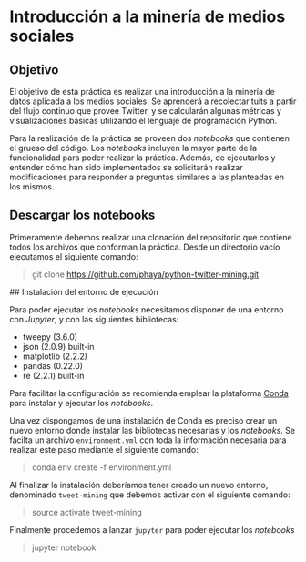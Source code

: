 # Introducción a la minería de medios sociales 

## Objetivo

El objetivo de esta práctica es realizar una introducción a la minería de datos aplicada a los medios sociales. Se aprenderá a recolectar tuits a partir del flujo continuo que provee Twitter, y se calcularán algunas métricas y visualizaciones básicas utilizando el lenguaje de programación Python. 

Para la realización de la práctica se proveen dos _notebooks_ que contienen el grueso del código. Los _notebooks_ incluyen la mayor parte de la funcionalidad para poder realizar la práctica. Además, de ejecutarlos y entender cómo han sido implementados se solicitarán realizar modificaciones para responder a preguntas similares a las planteadas en los mismos.

## Descargar los notebooks

Primeramente debemos realizar una clonación del repositorio que contiene todos los archivos que conforman la práctica. Desde un directorio vacío ejecutamos el siguiente comando:

> git clone https://github.com/phaya/python-twitter-mining.git


## Instalación del entorno de ejecución

Para poder ejecutar los _notebooks_ necesitamos disponer de una entorno con _Jupyter_, y con las siguientes bibliotecas:

- tweepy (3.6.0)
- json (2.0.9) built-in
- matplotlib (2.2.2)
- pandas (0.22.0)
- re (2.2.1) built-in

Para facilitar la configuración se recomienda emplear la plataforma [Conda](https://conda.io) para instalar y ejecutar los _notebooks_. 

Una vez dispongamos de una instalación de Conda es preciso crear un nuevo entorno donde instalar las bibliotecas necesarias y los _notebooks_. Se facilta un archivo `environment.yml` con toda la información necesaria para realizar este paso mediante el siguiente comando:

> conda env create -f environment.yml

Al finalizar la instalación deberíamos tener creado un nuevo entorno, denominado `tweet-mining` que debemos activar con el siguiente comando:

> source activate tweet-mining

Finalmente procedemos a lanzar `jupyter` para poder ejecutar los _notebooks_

> jupyter notebook
